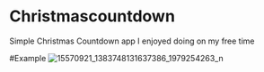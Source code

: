 # Christmascountdown
Simple Christmas Countdown app I enjoyed doing on my free time

#Example
![15570921_1383748131637386_1979254263_n](https://cloud.githubusercontent.com/assets/15813261/21245136/1fcb677c-c321-11e6-9190-d0af477c2c84.png)
